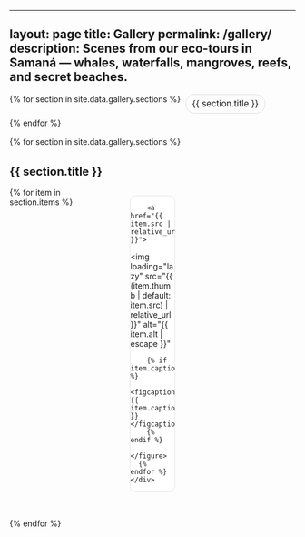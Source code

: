 
---
layout: page
title: Gallery
permalink: /gallery/
description: Scenes from our eco-tours in Samaná — whales, waterfalls, mangroves, reefs, and secret beaches.
---

<nav class="gallery-toc">
  {% for section in site.data.gallery.sections %}
    <a href="#{{ section.id }}">{{ section.title }}</a>
  {% endfor %}
</nav>

<div class="gallery-wrap">
  {% for section in site.data.gallery.sections %}
  <section id="{{ section.id }}" class="gallery-section">
    <h2>{{ section.title }}</h2>
    <div class="grid">
      {% for item in section.items %}
      <figure class="card">
        
        <a href="{{ item.src | relative_url }}">
  <img
    loading="lazy"
    src="{{ (item.thumb | default: item.src) | relative_url }}"
    alt="{{ item.alt | escape }}"
  >
</a>

       
        {% if item.caption %}
          <figcaption>{{ item.caption }}</figcaption>
        {% endif %}
      </figure>
      {% endfor %}
    </div>
  </section>
  {% endfor %}
</div>

<style>
/* --- Minimal, responsive gallery styles --- */
.gallery-toc {
  display:flex;
  flex-wrap:wrap;
  gap:.5rem;
  margin: 0 0 1rem 0;
}
.gallery-toc a {
  padding:.4rem .7rem;
  border:1px solid var(--border, #ddd);
  border-radius:999px;
  text-decoration:none;
  font-size:.95rem;
}

.gallery-wrap { --gap: .75rem; }
.gallery-section { margin: 2rem 0; }
.gallery-section h2 { margin: .5rem 0 1rem; font-size: clamp(1.25rem, 2vw, 1.6rem); }

.grid {
  display:grid;
  grid-template-columns: repeat(2, 1fr);
  gap: var(--gap);
}
@media (min-width: 720px) { .grid { grid-template-columns: repeat(3, 1fr); } }
@media (min-width: 1080px){ .grid { grid-template-columns: repeat(4, 1fr); } }

.card {
  background: var(--card, #fff);
  border-radius: .75rem;
  overflow:hidden;
  border: 1px solid var(--border, #e5e5e5);
}
.card img {
  width:100%;
  height: 220px;
  object-fit: cover;
  display:block;
}
.card figcaption {
  font-size:.9rem;
  padding:.5rem .6rem .7rem;
  color:#333;
}

/* Optional: light “zoom” behavior */
.gallery-wrap a { display:block; position:relative; }
.gallery-wrap a[href^="#"]{ cursor: zoom-in; }
</style>

<script>
/* Simple behavior: opens images in a new tab */
document.querySelectorAll('.gallery-wrap a').forEach(a=>{
  a.addEventListener('click', (e)=>{
    if (a.getAttribute('href')?.match(/\.(jpg|jpeg|png|webp|avif)(\?.*)?$/i)) {
      e.preventDefault();
      window.open(a.getAttribute('href'), '_blank', 'noopener');
    }
  });
});
</script>

 
